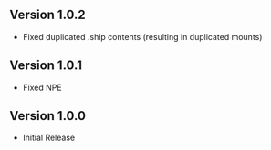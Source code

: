## Version 1.0.2
- Fixed duplicated .ship contents (resulting in duplicated mounts)

## Version 1.0.1
- Fixed NPE

## Version 1.0.0
- Initial Release
